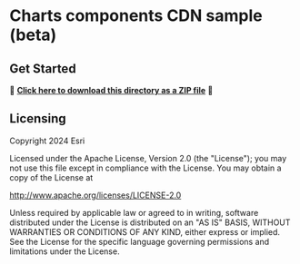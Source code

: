 # Charts components CDN sample (beta)

## Get Started

📁 **[Click here to download this directory as a ZIP file](https://esri.github.io/jsapi-resources/zips/charts-components-sample-cdn.zip)** 📁

## Licensing
Copyright 2024 Esri

Licensed under the Apache License, Version 2.0 (the "License");
you may not use this file except in compliance with the License.
You may obtain a copy of the License at

   http://www.apache.org/licenses/LICENSE-2.0

Unless required by applicable law or agreed to in writing, software
distributed under the License is distributed on an "AS IS" BASIS,
WITHOUT WARRANTIES OR CONDITIONS OF ANY KIND, either express or implied.
See the License for the specific language governing permissions and
limitations under the License.